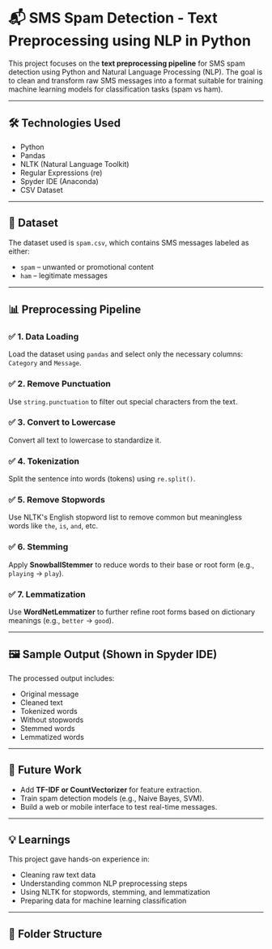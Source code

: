 # 📬 SMS Spam Detection - Text Preprocessing using NLP in Python

This project focuses on the **text preprocessing pipeline** for SMS spam detection using Python and Natural Language Processing (NLP). The goal is to clean and transform raw SMS messages into a format suitable for training machine learning models for classification tasks (spam vs ham).

---

## 🛠️ Technologies Used

- Python
- Pandas
- NLTK (Natural Language Toolkit)
- Regular Expressions (re)
- Spyder IDE (Anaconda)
- CSV Dataset

---

## 📂 Dataset

The dataset used is `spam.csv`, which contains SMS messages labeled as either:
- `spam` – unwanted or promotional content
- `ham` – legitimate messages

---

## 📊 Preprocessing Pipeline

### ✅ 1. Data Loading
Load the dataset using `pandas` and select only the necessary columns: `Category` and `Message`.

### ✅ 2. Remove Punctuation
Use `string.punctuation` to filter out special characters from the text.

### ✅ 3. Convert to Lowercase
Convert all text to lowercase to standardize it.

### ✅ 4. Tokenization
Split the sentence into words (tokens) using `re.split()`.

### ✅ 5. Remove Stopwords
Use NLTK's English stopword list to remove common but meaningless words like `the`, `is`, `and`, etc.

### ✅ 6. Stemming
Apply **SnowballStemmer** to reduce words to their base or root form (e.g., `playing` → `play`).

### ✅ 7. Lemmatization
Use **WordNetLemmatizer** to further refine root forms based on dictionary meanings (e.g., `better` → `good`).

---

## 🖼️ Sample Output (Shown in Spyder IDE)

The processed output includes:
- Original message
- Cleaned text
- Tokenized words
- Without stopwords
- Stemmed words
- Lemmatized words



---

## 📌 Future Work

- Add **TF-IDF or CountVectorizer** for feature extraction.
- Train spam detection models (e.g., Naive Bayes, SVM).
- Build a web or mobile interface to test real-time messages.

---

## 💡 Learnings

This project gave hands-on experience in:
- Cleaning raw text data
- Understanding common NLP preprocessing steps
- Using NLTK for stopwords, stemming, and lemmatization
- Preparing data for machine learning classification

---

## 📁 Folder Structure

